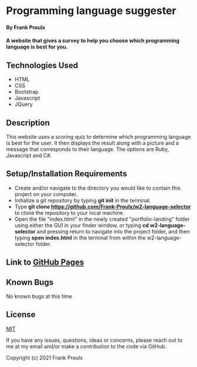 # Programming language suggester

#### By Frank Proulx

#### A website that gives a survey to help you choose which programming language is best for you.

## Technologies Used

* HTML
* CSS
* Bootstrap
* Javascript
* JQuery

## Description

This website uses a scoring quiz to determine which programming language is best for the user. It then displays the result along with a picture and a message that corresponds to their language. The options are Ruby, Javascript and C#. 

## Setup/Installation Requirements

* Create and/or navigate to the directory you would like to contain this project on your computer.
* Initialize a git repository by typing **git init** in the terminal.
* Type **git clone https://github.com/Frank-Proulx/w2-language-selector** to clone the repository to your local machine.
* Open the file "index.html" in the newly created "portfolio-landing" folder using either the GUI in your finder window, or typing **cd w2-language-selector** and pressing return to navigate into the project folder, and then typing **open index.html** in the terminal from within the w2-language-selector folder.  

## Link to [GitHub Pages](https://frank-proulx.github.io/w2-language-selector/)

## Known Bugs

No known bugs at this time

## License

[MIT](https://opensource.org/licenses/MIT)

If you have any issues, questions, ideas or concerns, please reach out to me at my email and/or make a contribution to the code via GitHub.

Copyright (c) 2021 Frank Proulx